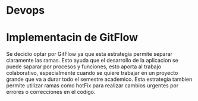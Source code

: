 # Devops

# Implementacin de  GitFlow
Se decidio optar por GitFlow ya que esta estrategia permite separar claramente las ramas. Esto ayuda que el desarrollo de la aplicacion se puede saparar por procesos y funciones, esto aporta al trabajo colaborativo, especialmente cuando se quiere trabajar en un proyecto grande que va a durar todo el semestre academico.
Esta estrategia tambien permite utilizar ramas como hotFix para realizar cambios urgentes por errores o correcciones en el codigo.
